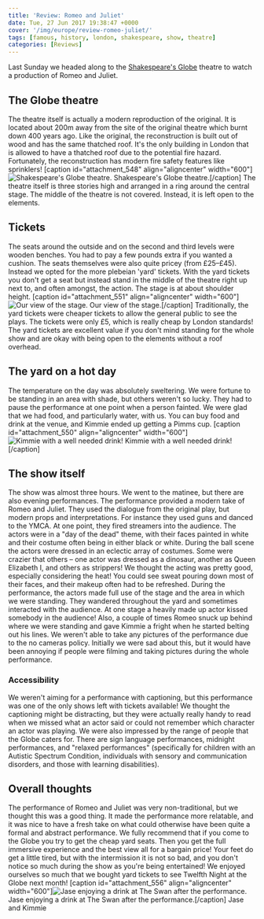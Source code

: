 ```yaml
---
title: 'Review: Romeo and Juliet'
date: Tue, 27 Jun 2017 19:38:47 +0000
cover: '/img/europe/review-romeo-juliet/'
tags: [famous, history, london, shakespeare, show, theatre]
categories: [Reviews]
---
```


Last Sunday we headed along to the [Shakespeare's Globe](http://www.shakespearesglobe.com/) theatre to watch a production of Romeo and Juliet.

The Globe theatre
-----------------

The theatre itself is actually a modern reproduction of the original. It is located about 200m away from the site of the original theatre which burnt down 400 years ago. Like the original, the reconstruction is built out of wood and has the same thatched roof. It's the only building in London that is allowed to have a thatched roof due to the potential fire hazard. Fortunately, the reconstruction has modern fire safety features like sprinklers! \[caption id="attachment_548" align="aligncenter" width="600"\]![Shakespeare's Globe theatre.](http://coupleofkiwis.com/wp-content/uploads/2017/06/romeo-globe-600x338.jpg) Shakespeare's Globe theatre.\[/caption\] The theatre itself is three stories high and arranged in a ring around the central stage. The middle of the theatre is not covered. Instead, it is left open to the elements.

Tickets
-------

The seats around the outside and on the second and third levels were wooden benches. You had to pay a few pounds extra if you wanted a cushion. The seats themselves were also quite pricey (from £25–£45). Instead we opted for the more plebeian 'yard' tickets. With the yard tickets you don't get a seat but instead stand in the middle of the theatre right up next to, and often amongst, the action. The stage is at about shoulder height. \[caption id="attachment_551" align="aligncenter" width="600"\]![Our view of the stage.](http://coupleofkiwis.com/wp-content/uploads/2017/06/romeo-stage-600x338.jpg) Our view of the stage.\[/caption\] Traditionally, the yard tickets were cheaper tickets to allow the general public to see the plays. The tickets were only £5, which is really cheap by London standards! The yard tickets are excellent value if you don't mind standing for the whole show and are okay with being open to the elements without a roof overhead.

The yard on a hot day
---------------------

The temperature on the day was absolutely sweltering. We were fortune to be standing in an area with shade, but others weren't so lucky. They had to pause the performance at one point when a person fainted. We were glad that we had food, and particularly water, with us. You can buy food and drink at the venue, and Kimmie ended up getting a Pimms cup. \[caption id="attachment_550" align="aligncenter" width="600"\]![Kimmie with a well needed drink!](http://coupleofkiwis.com/wp-content/uploads/2017/06/romeo-drink-600x338.jpg) Kimmie with a well needed drink!\[/caption\]

The show itself
---------------

The show was almost three hours. We went to the matinee, but there are also evening performances. The performance provided a modern take of Romeo and Juliet. They used the dialogue from the original play, but modern props and interpretations. For instance they used guns and danced to the YMCA. At one point, they fired streamers into the audience. The actors were in a "day of the dead" theme, with their faces painted in white and their costume often being in either black or white. During the ball scene the actors were dressed in an eclectic array of costumes. Some were crazier that others – one actor was dressed as a dinosaur, another as Queen Elizabeth I, and others as strippers! We thought the acting was pretty good, especially considering the heat! You could see sweat pouring down most of their faces, and their makeup often had to be refreshed. During the performance, the actors made full use of the stage and the area in which we were standing. They wandered throughout the yard and sometimes interacted with the audience. At one stage a heavily made up actor kissed somebody in the audience! Also, a couple of times Romeo snuck up behind where we were standing and gave Kimmie a fright when he started belting out his lines. We weren't able to take any pictures of the performance due to the no cameras policy. Initially we were sad about this, but it would have been annoying if people were filming and taking pictures during the whole performance.

### Accessibility

We weren't aiming for a performance with captioning, but this performance was one of the only shows left with tickets available! We thought the captioning might be distracting, but they were actually really handy to read when we missed what an actor said or could not remember which character an actor was playing. We were also impressed by the range of people that the Globe caters for. There are sign language performances, midnight performances, and "relaxed performances" (specifically for children with an Autistic Spectrum Condition, individuals with sensory and communication disorders, and those with learning disabilities).

Overall thoughts
----------------

The performance of Romeo and Juliet was very non-traditional, but we thought this was a good thing. It made the performance more relatable, and it was nice to have a fresh take on what could otherwise have been quite a formal and abstract performance. We fully recommend that if you come to the Globe you try to get the cheap yard seats. Then you get the full immersive experience and the best view all for a bargain price! Your feet do get a little tired, but with the intermission it is not so bad, and you don't notice so much during the show as you're being entertained! We enjoyed ourselves so much that we bought yard tickets to see Twelfth Night at the Globe next month! \[caption id="attachment_556" align="aligncenter" width="600"\]![Jase enjoying a drink at The Swan after the performance. ](http://coupleofkiwis.com/wp-content/uploads/2017/06/globe-post-performance-600x338.jpg) Jase enjoying a drink at The Swan after the performance.\[/caption\] Jase and Kimmie